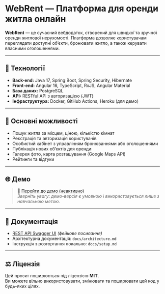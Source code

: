 # WebRent — Платформа для оренди житла онлайн

**WebRent** — це сучасний вебдодаток, створений для швидкої та зручної оренди житлової нерухомості. Платформа дозволяє користувачам переглядати доступні об’єкти, бронювати житло, а також керувати власними оголошеннями.

---

## 🔧 Технології

- **Back-end:** Java 17, Spring Boot, Spring Security, Hibernate
- **Front-end:** Angular 16, TypeScript, RxJS, Angular Material
- **База даних:** PostgreSQL
- **API:** RESTful API з авторизацією (JWT)
- **Інфраструктура:** Docker, GitHub Actions, Heroku (для демо)

---

## 🔑 Основні можливості

- Пошук житла за місцем, ціною, кількістю кімнат
- Реєстрація та авторизація користувачів
- Особистий кабінет з управлінням бронюваннями або оголошеннями
- Публікація нових об’єктів для оренди
- Галерея фото, карта розташування (Google Maps API)
- Рейтинги та відгуки

---

## 🌐 Демо

> 🔗 [Перейти до демо (неактивно)](https://demo.webrent.com)  
> *Зверніть увагу: демо-версія є умовною і використовується лише з навчальною метою.*

---

## 📝 Документація

- [REST API Swagger UI](https://demo.webrent.com/api/docs) *(фейкове посилання)*
- Архітектурна документація: `docs/architecture.md`
- Інструкція з розгортання локально: `docs/setup.md`

---

## ⚖️ Ліцензія

Цей проєкт поширюється під ліцензією **MIT**.  
Ви можете вільно використовувати, змінювати та поширювати цей код у будь-яких цілях.




